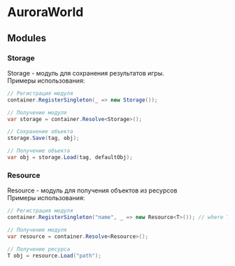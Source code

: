 # AuroraWorld
## Modules
### Storage
Storage - модуль для сохранения результатов игры.<br>
Примеры использования:
```csharp
// Регистрация модуля
container.RegisterSingleton(_ => new Storage());

// Получение модуля
var storage = container.Resolve<Storage>();

// Сохранение объекта
storage.Save(tag, obj);

// Получение объекта
var obj = storage.Load(tag, defaultObj);
```

### Resource
Resource - модуль для получения объектов из ресурсов<br>
Примеры использования:
```csharp
// Регистрация модуля
container.RegisterSingleton("name", _ => new Resource<T>()); // where T : Object

// Получение модуля
var resource = сontainer.Resolve<Resource>();

// Получение ресурса
T obj = resource.Load("path");
```